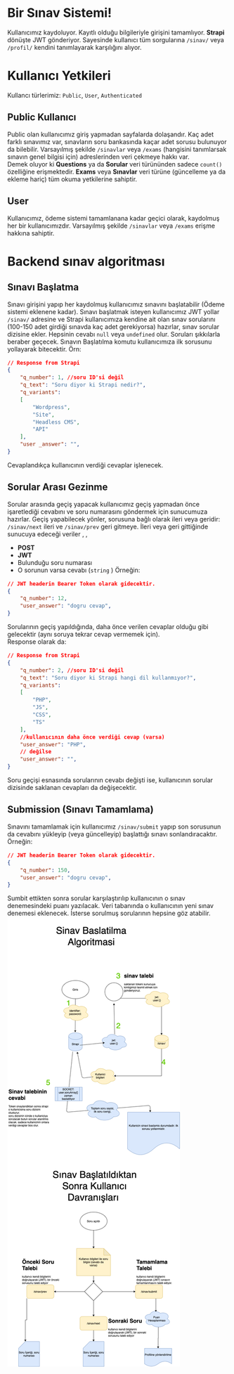 # Bir Sınav Sistemi!

Kullanıcımız kaydoluyor. Kayıtlı olduğu bilgileriyle girişini tamamlıyor. **Strapi** dönüşte JWT gönderiyor. Sayesinde kullanıcı tüm sorgularına `/sinav/` veya `/profil/` kendini tanımlayarak karşılığını alıyor. 


# Kullanıcı Yetkileri
Kullancı türlerimiz: `Public`, `User`, `Authenticated`


## Public Kullanıcı

Public olan kullanıcımız giriş yapmadan sayfalarda dolaşandır. Kaç adet farklı sınavımız var, sınavların soru bankasında kaçar adet sorusu bulunuyor da bilebilir. Varsayılmış şekilde `/sinavlar` veya `/exams` (hangisini tanımlarsak sınavın genel bilgisi için) adreslerinden veri çekmeye hakkı var.  
Demek oluyor ki **Questions** ya da **Sorular** veri türününden sadece `count()` özelliğine erişmektedir. **Exams** veya **Sınavlar** veri türüne (güncelleme ya da ekleme hariç) tüm okuma yetkilerine sahiptir.

## User

Kullanıcımız, ödeme sistemi tamamlanana kadar geçici olarak, kaydolmuş her bir kullanıcımızdır. Varsayılmış şekilde `/sinavlar` veya `/exams` erişme hakkına sahiptir.

# Backend sınav algoritması
## Sınavı Başlatma
Sınavı girişini yapıp her kaydolmuş kullanıcımız sınavını başlatabilir (Ödeme sistemi eklenene kadar). Sınavı başlatmak isteyen kullanıcımız JWT yollar `/sinav/` adresine ve Strapi kullanıcımıza kendine ait olan sınav sorularını (100-150 adet girdiği sınavda kaç adet gerekiyorsa) hazırlar, sınav sorular dizisine ekler. Hepsinin cevabı `null` veya `undefined` olur. Soruları şıkkılarla beraber geçecek. Sınavın Başlatılma komutu kullanıcımıza ilk sorusunu yollayarak bitecektir. Örn:
```json
// Response from Strapi
{
	"q_number": 1, //soru ID'si değil
	"q_text": "Soru diyor ki Strapi nedir?",
	"q_variants": 
	[
		"Wordpress",
		"Site",
		"Headless CMS",
		"API"
	],
	"user _answer": "",
}
```
Cevaplandıkça kullanıcının verdiği cevaplar işlenecek.

## Sorular Arası Gezinme
Sorular arasında geçiş yapacak kullanıcımız geçiş yapmadan önce işaretlediği cevabını ve soru numarasını göndermek için sunucumuza hazırlar. Geçiş yapabilecek yönler, sorusuna bağlı olarak ileri veya geridir: `/sinav/next` ileri ve `/sinav/prev` geri gitmeye. İleri veya geri gittiğinde sunucuya  edeceği veriler , , 

 - **POST**
 - **JWT**
 - Bulunduğu soru numarası
 - O sorunun varsa cevabı (`string` )
Örneğin:
```json
// JWT headerin Bearer Token olarak gidecektir.
{
	"q_number": 12,
	"user_answer": "dogru cevap",
}
```
Sorularının geçiş yapıldığında, daha önce verilen cevaplar olduğu gibi gelecektir (aynı soruya tekrar cevap vermemek için).  
Response olarak da:
```json
// Response from Strapi
{
	"q_number": 2, //soru ID'si değil
	"q_text": "Soru diyor ki Strapi hangi dil kullanmıyor?",
	"q_variants": 
	[
		"PHP",
		"JS",
		"CSS",
		"TS"
	],
	//kullanıcının daha önce verdiği cevap (varsa)
	"user_answer": "PHP",
	// değilse
	"user_answer": "",
}
```
 Soru geçişi esnasında sorularının cevabı değişti ise, kullanıcının sorular dizisinde saklanan cevapları da değişecektir.
## Submission (Sınavı Tamamlama)
Sınavını tamamlamak için kullanıcımız `/sinav/submit` yapıp son sorusunun da cevabını yükleyip (veya güncelleyip) başlattığı sınavı sonlandıracaktır. 
Örneğin:
```json
// JWT headerin Bearer Token olarak gidecektir.
{
	"q_number": 150,
	"user_answer": "dogru cevap",
}
```
Sumbit ettikten sonra sorular karşılaştırılıp kullanıcının o sınav denemesindeki puanı yazılacak. Veri tabanında o kullanıcının yeni sınav denemesi eklenecek. İsterse sorulmuş sorularının hepsine göz atabilir.
![Sınavın İşleyişi](https://github.com/litehacker/strapi-quiz/blob/master/frontend/S%C4%B1nav%C4%B1n%20Algoritmas%C4%B1.png)